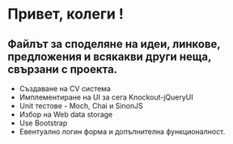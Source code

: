 # Привет, колеги !
Файлът за споделяне на идеи, линкове, предложения и всякакви други неща, свързани с проекта.
-------------------------------------------------------------------------------------------

- Създаване на CV система
- Имплементиране на UI за сега Knockout-jQueryUI
- Unit тестове - Moch, Chai и SinonJS
- Избор на Web data storage
- Use Bootstrap
- Евентуално логин форма и допълнителна функционалност.
